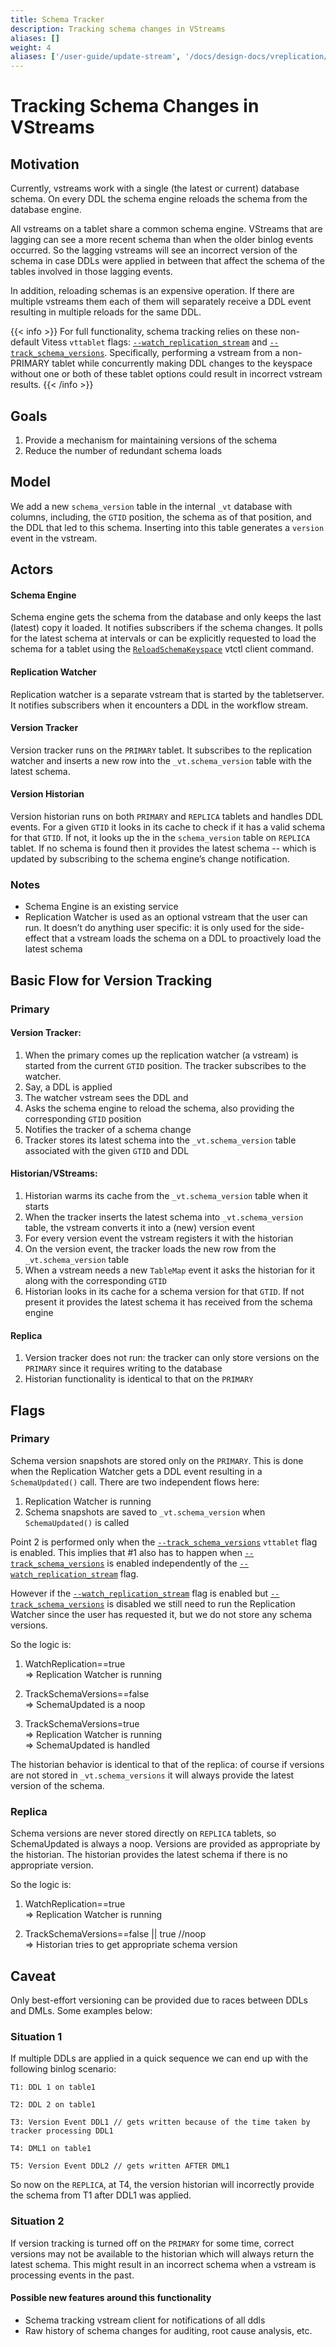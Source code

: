```yaml
---
title: Schema Tracker
description: Tracking schema changes in VStreams
aliases: []
weight: 4
aliases: ['/user-guide/update-stream', '/docs/design-docs/vreplication/vstream/tracker/']
---
```


# Tracking Schema Changes in VStreams

## Motivation

Currently, vstreams work with a single (the latest or current) database schema. On every DDL the schema engine reloads the
schema from the database engine.

All vstreams on a tablet share a common schema engine. VStreams that are lagging can see a more recent schema than when
the older binlog events occurred. So the lagging vstreams will see an incorrect version of the schema in case DDLs were
applied in between that affect the schema of the tables involved in those lagging events.

In addition, reloading schemas is an expensive operation. If there are multiple vstreams them each of them will separately
receive a DDL event resulting in multiple reloads for the same DDL.

{{< info >}}
For full functionality, schema tracking relies on these non-default Vitess `vttablet` flags:
[`--watch_replication_stream`](../../flags/#watch_replication_stream) and
[`--track_schema_versions`](../../flags/#track_schema_versions). Specifically, performing a vstream from a non-PRIMARY
tablet while concurrently making DDL changes to the keyspace without one or both of these tablet options could result in
incorrect vstream results.
{{< /info >}}

## Goals

1. Provide a mechanism for maintaining versions of the schema
2. Reduce the number of redundant schema loads

## Model

We add a new `schema_version` table in the internal `_vt` database with columns, including, the `GTID` position, the
schema as of that position, and the DDL that led to this schema. Inserting into this table generates a `version` event
in the vstream.

## Actors

#### Schema Engine

Schema engine gets the schema from the database and only keeps the last (latest) copy it loaded. It notifies subscribers
if the schema changes. It polls for the latest schema at intervals or can be explicitly requested to load the schema for
a tablet using the [`ReloadSchemaKeyspace`](../../../programs/vtctl/schema-version-permissions/#reloadschemakeyspace)
vtctl client command.

#### Replication Watcher

Replication watcher is a separate vstream that is started by the tabletserver. It notifies subscribers when it encounters
a DDL in the workflow stream.

#### Version Tracker

Version tracker runs on the `PRIMARY` tablet. It subscribes to the replication watcher and inserts a new row into the
`_vt.schema_version` table with the latest schema.

#### Version Historian

Version historian runs on both `PRIMARY` and `REPLICA` tablets and handles DDL events. For a given `GTID` it looks in its
cache to check if it has a valid schema for that `GTID`. If not, it looks up the in the `schema_version` table on `REPLICA`
tablet. If no schema is found then it provides the latest schema -- which is updated by subscribing to the schema engine’s
change notification.

### Notes

- Schema Engine is an existing service
- Replication Watcher is used as an optional vstream that the user can run. It doesn’t do anything user specific: it is only
used for the side-effect that a vstream loads the schema on a DDL to proactively load the latest schema

## Basic Flow for Version Tracking

### Primary

#### Version Tracker:

1. When the primary comes up the replication watcher (a vstream) is started from the current `GTID` position. The
tracker subscribes to the watcher.
1. Say, a DDL is applied
1. The watcher vstream sees the DDL and
1. Asks the schema engine to reload the schema, also providing the corresponding `GTID` position
1. Notifies the tracker of a schema change
1. Tracker stores its latest schema into the `_vt.schema_version` table associated with the given `GTID` and DDL

#### Historian/VStreams:

1. Historian warms its cache from the `_vt.schema_version` table when it starts
2. When the tracker inserts the latest schema into `_vt.schema_version` table, the vstream converts it into a (new)
   version event
3. For every version event the vstream registers it with the historian
4. On the version event, the tracker loads the new row from the `_vt.schema_version` table
5. When a vstream needs a new `TableMap` event it asks the historian for it along with the corresponding `GTID`
6. Historian looks in its cache for a schema version for that `GTID`. If not present it provides the latest schema it
   has received from the schema engine

#### Replica

1. Version tracker does not run: the tracker can only store versions on the `PRIMARY` since it requires writing to the
database
2. Historian functionality is identical to that on the `PRIMARY`

## Flags

### Primary

Schema version snapshots are stored only on the `PRIMARY`. This is done when the Replication Watcher gets a DDL event
resulting in a `SchemaUpdated()` call. There are two independent flows here:

1. Replication Watcher is running
2. Schema snapshots are saved to `_vt.schema_version` when `SchemaUpdated()` is called

Point 2 is performed only when the [`--track_schema_versions`](../../flags/#track_schema_versions) `vttablet` flag is enabled.
This implies that #1 also has to happen when [`--track_schema_versions`](../../flags/#track_schema_versions) is enabled
independently of the [`--watch_replication_stream`](../../flags/#watch_replication_stream) flag.

However if the [`--watch_replication_stream`](../../flags/#watch_replication_stream) flag is enabled but
[`--track_schema_versions`](../../flags/#track_schema_versions) is disabled we still need to run the Replication
Watcher since the user has requested it, but we do not store any schema versions.

So the logic is:

1. WatchReplication==true \
   => Replication Watcher is running

2. TrackSchemaVersions==false  
   => SchemaUpdated is a noop

3. TrackSchemaVersions=true  
   => Replication Watcher is running \
   => SchemaUpdated is handled

The historian behavior is identical to that of the replica: of course if versions are not stored in `_vt.schema_versions`
it will always provide the latest version of the schema.

### Replica

Schema versions are never stored directly on `REPLICA` tablets, so SchemaUpdated is always a noop. Versions are provided
as appropriate by the historian. The historian provides the latest schema if there is no appropriate version.

So the logic is:

1. WatchReplication==true \
   => Replication Watcher is running

2. TrackSchemaVersions==false || true //noop \
   => Historian tries to get appropriate schema version

## Caveat

Only best-effort versioning can be provided due to races between DDLs and DMLs. Some examples below:

### Situation 1

If multiple DDLs are applied in a quick sequence we can end up with the following binlog scenario:

```text
T1: DDL 1 on table1

T2: DDL 2 on table1

T3: Version Event DDL1 // gets written because of the time taken by tracker processing DDL1

T4: DML1 on table1

T5: Version Event DDL2 // gets written AFTER DML1
```

So now on the `REPLICA`, at T4, the version historian will incorrectly provide the schema from T1 after DDL1 was applied.

### Situation 2

If version tracking is turned off on the `PRIMARY` for some time, correct versions may not be available to the historian
which will always return the latest schema. This might result in an incorrect schema when a vstream is processing events
in the past.

#### Possible new features around this functionality

- Schema tracking vstream client for notifications of all ddls
- Raw history of schema changes for auditing, root cause analysis, etc.
